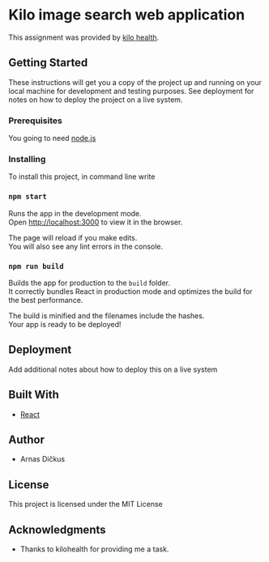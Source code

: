 # Kilo image search web application

This assignment was provided by [kilo health](https://kilo.health/).

## Getting Started

These instructions will get you a copy of the project up and running on your local machine for development and testing purposes. See deployment for notes on how to deploy the project on a live system.

### Prerequisites

You going to need [node.js](https://nodejs.org/en/)

### Installing

To install this project, in command line write

### `npm start`

Runs the app in the development mode.<br>
Open [http://localhost:3000](http://localhost:3000) to view it in the browser.

The page will reload if you make edits.<br>
You will also see any lint errors in the console.

### `npm run build`

Builds the app for production to the `build` folder.<br>
It correctly bundles React in production mode and optimizes the build for the best performance.

The build is minified and the filenames include the hashes.<br>
Your app is ready to be deployed!

## Deployment

Add additional notes about how to deploy this on a live system

## Built With

* [React](https://reactjs.org/docs/getting-started.html)

## Author

* Arnas Dičkus

## License

This project is licensed under the MIT License

## Acknowledgments

* Thanks to kilohealth for providing me a task.
